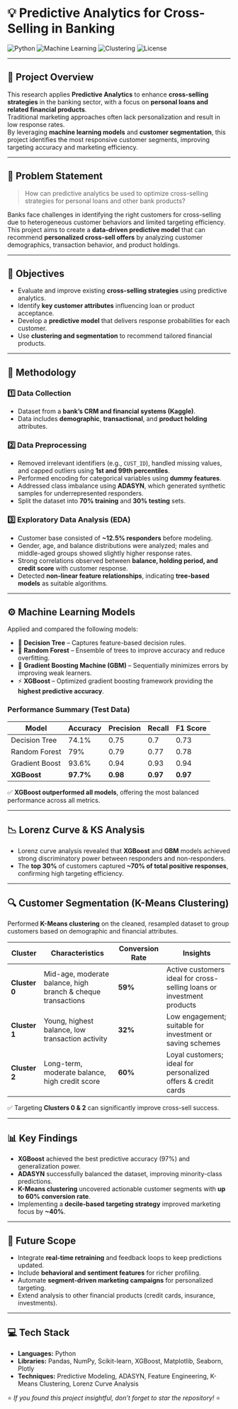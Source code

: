 # 💡 Predictive Analytics for Cross-Selling in Banking

![Python](https://img.shields.io/badge/Python-3.9+-blue.svg)
![Machine Learning](https://img.shields.io/badge/Models-Decision%20Tree%20%7C%20Random%20Forest%20%7C%20GBM%20%7C%20XGBoost-orange)
![Clustering](https://img.shields.io/badge/Segmentation-KMeans-green)
![License](https://img.shields.io/badge/License-MIT-lightgrey)

---

## 📘 Project Overview  
This research applies **Predictive Analytics** to enhance **cross-selling strategies** in the banking sector, with a focus on **personal loans and related financial products**.  
Traditional marketing approaches often lack personalization and result in low response rates.  
By leveraging **machine learning models** and **customer segmentation**, this project identifies the most responsive customer segments, improving targeting accuracy and marketing efficiency.

---

## 🎯 Problem Statement  
> How can predictive analytics be used to optimize cross-selling strategies for personal loans and other bank products?

Banks face challenges in identifying the right customers for cross-selling due to heterogeneous customer behaviors and limited targeting efficiency.  
This project aims to create a **data-driven predictive model** that can recommend **personalized cross-sell offers** by analyzing customer demographics, transaction behavior, and product holdings.

---

## 🧠 Objectives  
- Evaluate and improve existing **cross-selling strategies** using predictive analytics.  
- Identify **key customer attributes** influencing loan or product acceptance.  
- Develop a **predictive model** that delivers response probabilities for each customer.  
- Use **clustering and segmentation** to recommend tailored financial products.

---

## 🧩 Methodology  

### 1️⃣ Data Collection  
- Dataset from a **bank’s CRM and financial systems (Kaggle)**.  
- Data includes **demographic**, **transactional**, and **product holding** attributes.  

### 2️⃣ Data Preprocessing  
- Removed irrelevant identifiers (e.g., `CUST_ID`), handled missing values, and capped outliers using **1st and 99th percentiles**.  
- Performed encoding for categorical variables using **dummy features**.  
- Addressed class imbalance using **ADASYN**, which generated synthetic samples for underrepresented responders.  
- Split the dataset into **70% training** and **30% testing** sets.

### 3️⃣ Exploratory Data Analysis (EDA)  
- Customer base consisted of **~12.5% responders** before modeling.  
- Gender, age, and balance distributions were analyzed; males and middle-aged groups showed slightly higher response rates.  
- Strong correlations observed between **balance, holding period, and credit score** with customer response.  
- Detected **non-linear feature relationships**, indicating **tree-based models** as suitable algorithms.

---

## ⚙️ Machine Learning Models  
Applied and compared the following models:
- 🌳 **Decision Tree** – Captures feature-based decision rules.  
- 🌲 **Random Forest** – Ensemble of trees to improve accuracy and reduce overfitting.  
- 🚀 **Gradient Boosting Machine (GBM)** – Sequentially minimizes errors by improving weak learners.  
- ⚡ **XGBoost** – Optimized gradient boosting framework providing the **highest predictive accuracy**.

### **Performance Summary (Test Data)**  
| Model | Accuracy | Precision | Recall | F1 Score |
|--------|-----------|------------|----------|------------|
| Decision Tree | 74.1% | 0.75 | 0.7 | 0.73 |
| Random Forest | 79% | 0.79 | 0.77 | 0.78 |
| Gradient Boost | 93.6% | 0.94 | 0.93 | 0.94 |
| **XGBoost** | **97.7%** | **0.98** | **0.97** | **0.97** |

✅ **XGBoost outperformed all models**, offering the most balanced performance across all metrics.

---

## 📉 Lorenz Curve & KS Analysis  
- Lorenz curve analysis revealed that **XGBoost** and **GBM** models achieved strong discriminatory power between responders and non-responders.  
- The **top 30%** of customers captured **~70% of total positive responses**, confirming high targeting efficiency.

---

## 🔍 Customer Segmentation (K-Means Clustering)  

Performed **K-Means clustering** on the cleaned, resampled dataset to group customers based on demographic and financial attributes.

| Cluster | Characteristics | Conversion Rate | Insights |
|----------|-----------------|-----------------|-----------|
| **Cluster 0** | Mid-age, moderate balance, high branch & cheque transactions | **59%** | Active customers ideal for cross-selling loans or investment products |
| **Cluster 1** | Young, highest balance, low transaction activity | **32%** | Low engagement; suitable for investment or saving schemes |
| **Cluster 2** | Long-term, moderate balance, high credit score | **60%** | Loyal customers; ideal for personalized offers & credit cards |

✅ Targeting **Clusters 0 & 2** can significantly improve cross-sell success.

---

## 📊 Key Findings  
- **XGBoost** achieved the best predictive accuracy (97%) and generalization power.  
- **ADASYN** successfully balanced the dataset, improving minority-class predictions.  
- **K-Means clustering** uncovered actionable customer segments with **up to 60% conversion rate**.  
- Implementing a **decile-based targeting strategy** improved marketing focus by **~40%**.  

---

## 🚀 Future Scope  
- Integrate **real-time retraining** and feedback loops to keep predictions updated.  
- Include **behavioral and sentiment features** for richer profiling.  
- Automate **segment-driven marketing campaigns** for personalized targeting.  
- Extend analysis to other financial products (credit cards, insurance, investments).

---

## 💻 Tech Stack  
- **Languages:** Python  
- **Libraries:** Pandas, NumPy, Scikit-learn, XGBoost, Matplotlib, Seaborn, Plotly  
- **Techniques:** Predictive Modeling, ADASYN, Feature Engineering, K-Means Clustering, Lorenz Curve Analysis  

⭐ *If you found this project insightful, don’t forget to star the repository!* ⭐
